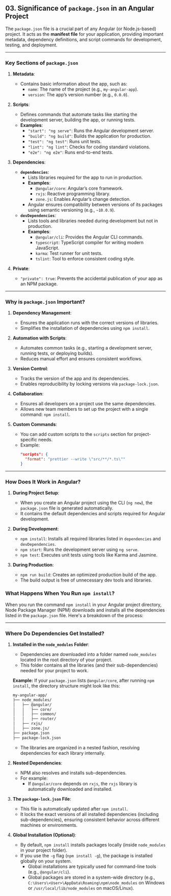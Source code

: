 ## 03. Significance of `package.json` in an Angular Project

The `package.json` file is a crucial part of any Angular (or Node.js-based) project. It acts as the **manifest file** for your application, providing important metadata, dependency definitions, and script commands for development, testing, and deployment.

---

### **Key Sections of `package.json`**

1. **Metadata**:
   - Contains basic information about the app, such as:
     - `name`: The name of the project (e.g., `my-angular-app`).
     - `version`: The app’s version number (e.g., `0.0.0`).

2. **Scripts**:
   - Defines commands that automate tasks like starting the development server, building the app, or running tests.
   - **Examples**:
     - `"start": "ng serve"`: Runs the Angular development server.
     - `"build": "ng build"`: Builds the application for production.
     - `"test": "ng test"`: Runs unit tests.
     - `"lint": "ng lint"`: Checks for coding standard violations.
     - `"e2e": "ng e2e"`: Runs end-to-end tests.

3. **Dependencies**:
   - **`dependencies`**:
     - Lists libraries required for the app to run in production.
     - **Examples**:
       - `@angular/core`: Angular’s core framework.
       - `rxjs`: Reactive programming library.
       - `zone.js`: Enables Angular’s change detection.
     - Angular ensures compatibility between versions of its packages using semantic versioning (e.g., `~10.0.9`).
   - **`devDependencies`**:
     - Lists tools and libraries needed during development but not in production.
     - **Examples**:
       - `@angular/cli`: Provides the Angular CLI commands.
       - `typescript`: TypeScript compiler for writing modern JavaScript.
       - `karma`: Test runner for unit tests.
       - `tslint`: Tool to enforce consistent coding style.

4. **Private**:
   - `"private": true`: Prevents the accidental publication of your app as an NPM package.

---

### **Why is `package.json` Important?**

1. **Dependency Management**:
   - Ensures the application runs with the correct versions of libraries.
   - Simplifies the installation of dependencies using `npm install`.

2. **Automation with Scripts**:
   - Automates common tasks (e.g., starting a development server, running tests, or deploying builds).
   - Reduces manual effort and ensures consistent workflows.

3. **Version Control**:
   - Tracks the version of the app and its dependencies.
   - Enables reproducibility by locking versions via `package-lock.json`.

4. **Collaboration**:
   - Ensures all developers on a project use the same dependencies.
   - Allows new team members to set up the project with a single command: `npm install`.

5. **Custom Commands**:
   - You can add custom scripts to the `scripts` section for project-specific needs.
   - Example:
     ```json
     "scripts": {
       "format": "prettier --write \"src/**/*.ts\""
     }
     ```

---

### **How Does It Work in Angular?**

1. **During Project Setup**:
   - When you create an Angular project using the CLI (`ng new`), the `package.json` file is generated automatically.
   - It contains the default dependencies and scripts required for Angular development.

2. **During Development**:
   - `npm install`: Installs all required libraries listed in `dependencies` and `devDependencies`.
   - `npm start`: Runs the development server using `ng serve`.
   - `npm test`: Executes unit tests using tools like Karma and Jasmine.

3. **During Production**:
   - `npm run build`: Creates an optimized production build of the app.
   - The build output is free of unnecessary dev tools and libraries.

### **What Happens When You Run `npm install`?**

When you run the command `npm install` in your Angular project directory, Node Package Manager (NPM) downloads and installs all the dependencies listed in the `package.json` file. Here's a breakdown of the process:

---

### **Where Do Dependencies Get Installed?**

1. **Installed in the `node_modules` Folder**:
   - Dependencies are downloaded into a folder named `node_modules` located in the root directory of your project.
   - This folder contains all the libraries (and their sub-dependencies) needed for your project to work.

   **Example:**
   If your `package.json` lists `@angular/core`, after running `npm install`, the directory structure might look like this:

   ```bash
   my-angular-app/
   ├── node_modules/
   │   ├── @angular/
   │   │   ├── core/
   │   │   ├── common/
   │   │   ├── router/
   │   ├── rxjs/
   │   ├── zone.js/
   ├── package.json
   ├── package-lock.json
   ```

   - The libraries are organized in a nested fashion, resolving dependencies for each library internally.

3. **Nested Dependencies**:
   - NPM also resolves and installs sub-dependencies.
   - For example:
     - If `@angular/core` depends on `rxjs`, the `rxjs` library is automatically downloaded and installed.

4. **The `package-lock.json` File**:
   - This file is automatically updated after `npm install`.
   - It locks the exact versions of all installed dependencies (including sub-dependencies), ensuring consistent behavior across different machines or environments.

5. **Global Installation (Optional)**:
   - By default, `npm install` installs packages locally (inside `node_modules` in your project folder).
   - If you use the `-g` flag (`npm install -g`), the package is installed globally on your system.
     - Global installations are typically used for command-line tools (e.g., `@angular/cli`).
     - Global packages are stored in a system-wide directory (e.g., `C:\Users\<User>\AppData\Roaming\npm\node_modules` on Windows or `/usr/local/lib/node_modules` on macOS/Linux).
